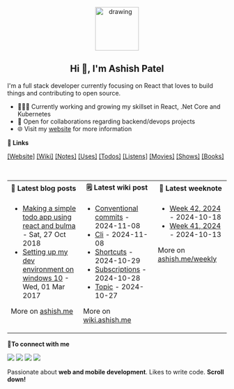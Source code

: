 <p align="center">
  <img src="https://ashishdotme-assets.s3.ap-south-1.amazonaws.com/logo.png" alt="drawing" width="100"/>
</p>

<h2 align="center">Hi 👋, I'm Ashish Patel</h2>

I'm a full stack developer currently focusing on React that loves to build things and contributing to open source.

- 👨🏽‍💻 Currently working and growing my skillset in React, .Net Core and Kubernetes
- 🤝 Open for collaborations regarding backend/devops projects
- 🌐 Visit my [website](https://ashish.me) for more information

<b>👋 Links</b>

[[Website]](https://ashish.me) [[Wiki]](https://wiki.ashish.me) [[Notes]](https://ashish.me/notes) [[Uses]](https://ashish.me/uses) [[Todos]](https://ashish.me/todos) [[Listens]](https://ashish.me/listens) [[Movies]](https://ashish.me/movies) [[Shows]](https://ashish.me/shows) [[Books]](https://ashish.me/books)

<br>
<table>  
<tr>
<th><b>📕 Latest blog posts</b></th>
<th><b>🗒️ Latest wiki post</b></th>
<th><b>📝 Latest weeknote</b></th>
</tr>
<tr>
<td valign="top" width="33%">

<!-- blog starts -->
- [Making a simple todo app using react and bulma](https://ashish.me/blog/making-a-simple-todo-app-using-react-and-bulma) - Sat, 27 Oct 2018 
- [Setting up my dev environment on windows 10](https://ashish.me/blog/setting-up-my-dev-environment-on-windows-10) - Wed, 01 Mar 2017 
<!-- blog ends -->

More on [ashish.me](https://ashish.me)

</td>
<td valign="top" width="34%">

<!-- wiki starts -->
- [Conventional commits](https://github.com/ashishdotme/notes/blob/master/clean-code/conventional-commits.md) - 2024-11-08
- [Cli](https://github.com/ashishdotme/notes/blob/master/personal/cli.md) - 2024-11-08
- [Shortcuts](https://github.com/ashishdotme/notes/blob/master/personal/shortcuts.md) - 2024-10-29
- [Subscriptions](https://github.com/ashishdotme/notes/blob/master/personal/subscriptions.md) - 2024-10-28
- [Topic](https://github.com/ashishdotme/notes/blob/master/kafka/topic.md) - 2024-10-27
<!-- wiki ends -->

More on [wiki.ashish.me](https://wiki.ashish.me)

</td>
<td valign="top" width="33%">

<!-- weeknotes starts -->
- [Week 42, 2024](https://ashish.me/weekly/week-42,-2024) - 2024-10-18
- [Week 41, 2024](https://ashish.me/weekly/week-41,-2024) - 2024-10-13
<!-- weeknotes ends -->
  More on [ashish.me/weekly](https://ashish.me/weekly)
  </td>
  </tr>
  </table>
  <b> 🤝To connect with me</b>

<p align = "center">

[<img src="https://img.shields.io/badge/twitter-%231DA1F2.svg?&style=for-the-badge&logo=twitter&logoColor=white&color=black" />](https://twitter.com/ashishdotme)
[<img src="https://img.shields.io/badge/facebook-%2312100E.svg?&style=for-the-badge&logo=facebook&logoColor=white&color=black" />](https://facebook.com/ashishdotme)
[<img src="https://img.shields.io/badge/instagram-%2312100E.svg?&style=for-the-badge&logo=instagram&logoColor=white&color=black" />](https://instagram.com/ashishdotme)
[<img src ="https://img.shields.io/badge/website-%23.svg?&style=for-the-badge&logo=&logoColor=white%22&color=black">](https://ashish.me)

</p>

Passionate about **web and mobile development**. Likes to write code. **Scroll down!**
